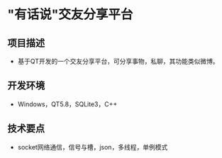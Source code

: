 # "有话说"交友分享平台
## 项目描述
- 基于QT开发的一个交友分享平台，可分享事物，私聊，其功能类似微博。
## 开发环境
- Windows，QT5.8，SQLite3，C++
## 技术要点
- socket网络通信，信号与槽，json，多线程，单例模式

